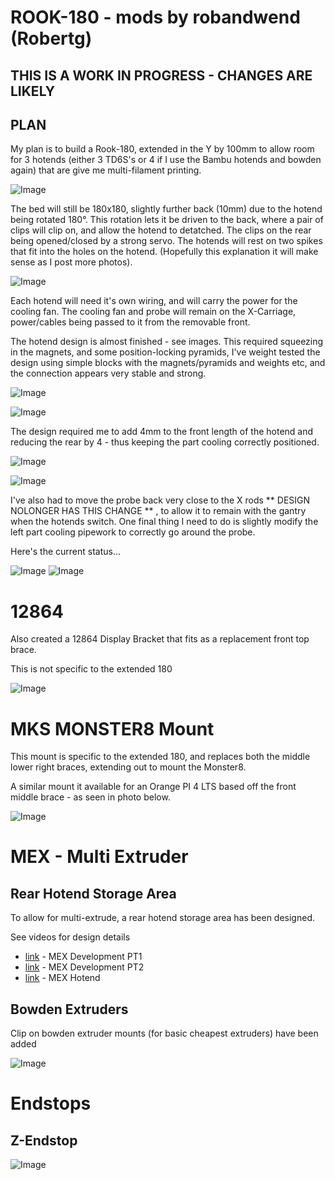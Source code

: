 # ROOK-180 - mods by robandwend (Robertg)

## THIS IS A WORK IN PROGRESS - CHANGES ARE LIKELY

## PLAN

My plan is to build a Rook-180, extended in the Y by 100mm to allow room for 3 hotends (either 3 TD6S's or 4 if I use the Bambu hotends and bowden again) that are give me multi-filament printing.

![Image](./Photos/Extended100.JPG)


The bed will still be 180x180, slightly further back (10mm) due to the hotend being rotated 180°. This rotation lets it be driven to the back, where a pair of clips will clip on, and allow the hotend to detatched. The clips on the rear being opened/closed by a strong servo. The hotends will rest on two spikes that fit into the holes on the hotend. (Hopefully this explanation it will make sense as I post more photos). 

![Image](./Photos/Extended100B.JPG)

Each hotend will need it's own wiring, and will carry the power for the cooling fan. The cooling fan and probe will remain on the X-Carriage, power/cables being passed to it from the removable front.

The hotend design is almost finished - see images. This required squeezing in the magnets, and some position-locking pyramids, I've weight tested the design using simple blocks with the magnets/pyramids and weights etc, and the connection appears very stable and strong. 


![Image](./Photos/Hotend3.jpg)

![Image](./Photos/Hotend4.jpg)


The design required me to add 4mm to the front length of the hotend and reducing the rear by 4 - thus keeping the part cooling correctly positioned.

![Image](./Photos/Hotend.JPG)

![Image](./Photos/Hotend2.JPG)

I've also had to move the probe back very close to the X rods ** DESIGN NOLONGER HAS THIS CHANGE ** , to allow it to remain with the gantry when the hotends switch. One final thing I need to do is slightly modify the left part cooling pipework to correctly go around the probe.

Here's the current status...

![Image](./Photos/Base.JPG)
![Image](./Photos/Base2.JPG)

# 12864

Also created a 12864 Display Bracket that fits as a replacement front top brace.

This is not specific to the extended 180

![Image](./12864DisplayFront/IMG_2811.jpg)


# MKS MONSTER8 Mount

This mount is specific to the extended 180, and replaces both the middle lower right braces, extending out to mount the Monster8.

A similar mount it available for an Orange PI 4 LTS based off the front middle brace - as seen in photo below.

![Image](./12864DisplayFront/IMG_2812.jpg)


# MEX - Multi Extruder

## Rear Hotend Storage Area 

To allow for multi-extrude, a rear hotend storage area has been designed.

See videos for design details
* [link](https://www.youtube.com/watch?v=4AOfrqeOWYA) - MEX Development PT1
* [link](https://youtu.be/aWfg_-3LOak) - MEX Development PT2
* [link](https://youtube.com/shorts/aSd3smGOrIA) - MEX Hotend

## Bowden Extruders

Clip on bowden extruder mounts (for basic cheapest extruders) have been added

![Image](./Photos/rearstorage.jpg)

# Endstops
## Z-Endstop

![Image](./Photos/z-endstop.jpg)
